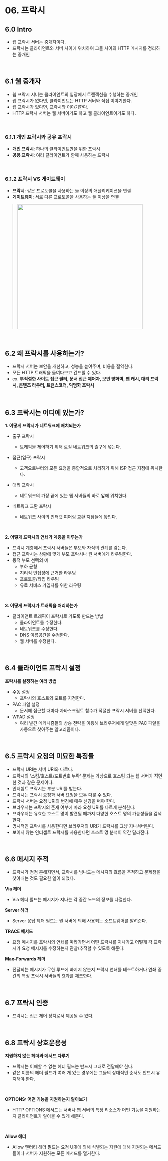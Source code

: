 # 06. 프락시

## 6.0 Intro

- 웹 프락시 서버는 중개자이다.
- 프락시는 클라이언트와 서버 사이에 위치하여 그들 사이의 HTTP 메시지를 정리하는 중개인

<br>

## 6.1 웹 중개자

- 웹 프락시 서버는 클라이언트의 입장에서 트랜잭션을 수행하는 중개인
- 웹 프락시가 없다면, 클라이언트는 HTTP 서버와 직접 이야기한다.
- 웹 프락시가 있다면, 프락시와 이야기한다.
- HTTP 프락시 서버는 웹 서버이기도 하고 웹 클라이언트이기도 하다.

<br>

### 6.1.1 개인 프락시와 공유 프락시

- **개인 프락시**: 하나의 클라이언트만을 위한 프락시
- **공용 프락시**: 여러 클라이언트가 함께 사용하는 프락시

<br>

### 6.1.2 프락시 VS 게이트웨이

- **프락시**: 같은 프로토콜을 사용하는 둘 이상의 애플리케이션을 연결
- **게이트웨이**: 서로 다른 프로토콜을 사용하는 둘 이상을 연결

> <img src="https://blog.kakaocdn.net/dn/rqpkr/btqDfBWr0JK/1guakJKsyRwEkeMmN3K6Y1/img.png" width="400">

<br>

## 6.2 왜 프락시를 사용하는가?

- 프락시 서버는 보안을 개선하고, 성능을 높여주며, 비용을 절약한다.
- 모든 HTTP 트래픽을 들여다보고 건드릴 수 있다.
- ex. **부적절한 사이트 접근 필터, 문서 접근 제어자, 보안 방화벽, 웹 캐시, 대리 프락시, 콘텐츠 라우터, 트랜스코더, 익명화 프락시**

<br>

## 6.3 프락시는 어디에 있는가?

**1. 어떻게 프락시가 네트워크에 배치되는가**

- 출구 프락시

  - 트래픽을 제어하기 위해 로컬 네트워크의 출구에 넣는다.

- 접근(입구) 프락시

  - 고객으로부터의 모든 요청을 종합적으로 처리하기 위해 ISP 접근 지점에 위치한다.

- 대리 프락시

  - 네트워크의 가장 끝에 있는 웹 서버들의 바로 앞에 위치한다.

- 네트워크 교환 프락시

  - 네트워크 사이의 인터넷 피어링 교환 지점들에 놓인다.

<br>

**2. 어떻게 프락시의 연쇄가 계층을 이루는가**

- 프락시 계층에서 프락시 서버들은 부모와 자식의 관계를 갖는다.
- 접근 프락시는 상황에 맞게 부모 프락시나 원 서버에게 라우팅한다.
- 동적 부모 선택의 예
  - 부하 균형
  - 지리적 인접성에 근거한 라우팅
  - 프로토콜/타입 라우팅
  - 유료 서비스 가입자를 위한 라우팅

<br>

**3. 어떻게 프락시가 트래픽을 처리하는가**

- 클라이언트 트래픽이 프락시로 가도록 만드는 방법
  - 클라이언트를 수정한다.
  - 네트워크를 수정한다.
  - DNS 이름공간을 수정한다.
  - 웹 서버를 수정한다.

<br>

## 6.4 클라이언트 프락시 설정

**프락시를 설정하는 여러 방법**

- 수동 설정
  - 프락시의 호스트와 포트를 지정한다.
- PAC 파일 설정
  - 문서에 접근할 때마다 자바스크립트 함수가 적절한 프락시 서버를 선택한다.
- WPAD 설정
  - 여러 발견 메커니즘들의 상승 전략을 이용해 브라우저에게 알맞은 PAC 파일을 자동으로 찾아주는 알고리즘이다.

<br>

## 6.5 프락시 요청의 미묘한 특징들

- 프락시 URI는 서버 URI와 다르다.
- 프락시의 '스킴/호스트/포트번호 누락' 문제는 가상으로 호스팅 되는 웹 서버가 직면한 것과 같은 문제이다.
- 인터셉트 프락시는 부분 URI를 받는다.
- 프락시는 프락시 요청과 서버 요청을 모두 다룰 수 있다.
- 프락시 서버는 요청 URI의 변경에 매우 신경을 써야 한다.
- 브라우저는 프락시의 존재 여부에 따라 요청 URI를 다르게 분석한다.
- 브라우저는 유효한 호스트 명이 발견될 때까지 다양한 호스트 명의 가능성들을 검색한다.
- 명시적인 프락시를 사용한다면 브라우저의 URI가 프락시를 그냥 지나쳐버린다.
- 보이지 않는 인터셉트 프락시를 사용한다면 호스트 명 분석이 약간 달라진다.

<br>

## 6.6 메시지 추적

- 프락시가 점점 흔해지면서, 프락시를 넘나드는 메시지의 흐름을 추적하고 문제점을 찾아내는 것도 필요한 일이 되었다.

**Via 헤더**

- Via 헤더 필드는 메시지가 지나는 각 중간 노드의 정보를 나열한다.

**Server 헤더**

- Server 응답 헤더 필드는 원 서버에 의해 사용되는 소프트웨어를 알려준다.

**TRACE 메서드**

- 요청 메시지를 프락시의 연쇄를 따라가면서 어떤 프락시를 지나가고 어떻게 각 프락시가 요청 메시지를 수정하는지 관찰/추적할 수 있도록 해준다.

**Max-Forwards 헤더**

- 전달되는 메시지가 무한 루프에 빠지지 않는지 프락시 연쇄를 테스트하거나 연쇄 중간의 특정 프락시 서버들의 효과를 체크한다.

<br>

## 6.7 프락시 인증

- 프락시는 접근 제어 장치로서 제공될 수 있다.

<br>

## 6.8 프락시 상호운용성

**지원하지 않는 헤더와 메서드 다루기**

- 프락시는 이해할 수 없는 헤더 필드는 반드시 그대로 전달해야 한다.
- 같은 이름의 헤더 필드가 여러 개 있는 경우에는 그들의 상대적인 순서도 반드시 유지해야 한다.

<br>

**OPTIONS: 어떤 기능을 지원하는지 알아보기**

- HTTP OPTIONS 메서드는 서버나 웹 서버의 특정 리소스가 어떤 기능을 지원하는지 클라이언트가 알아볼 수 있게 해준다.

<br>

**Allow 헤더**

- Allow 엔터티 헤더 필드는 요청 URI에 의해 식별되는 자원에 대해 지원되는 메서드들이나 서버가 지원하는 모든 메서드를 열거한다.
